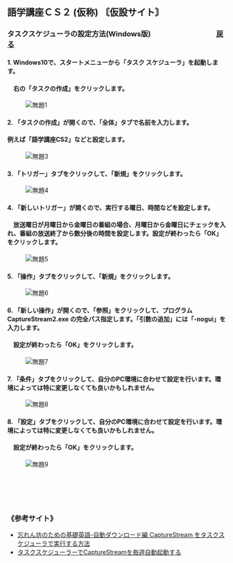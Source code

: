 ## 語学講座ＣＳ２ (仮称)   〘仮設サイト〙  
### タスクスケジューラの設定方法(Windows版)　　　　　　　　　    [戻る](https://csreviser.github.io/CS-English/CS2/) 

#### 1. Windows10で、スタートメニューから「タスク スケジューラ」を起動します。
####   　右の「タスクの作成」をクリックします。

　　　![無題1](https://user-images.githubusercontent.com/46049273/209429058-3772ac65-58dc-437c-aa12-fed93538e24e.png)


#### 2. 「タスクの作成」が開くので、「全体」タブで名前を入力します。          
#### 例えば「語学講座CS2」などと設定します。

　　　![無題3](https://user-images.githubusercontent.com/46049273/209429088-9070a370-019b-4023-9e2d-ed376768f5f5.png)

#### 3. 「トリガー」タブをクリックして、「新規」をクリックします。 

　　　![無題4](https://user-images.githubusercontent.com/46049273/209429099-4b59ecd4-e477-471a-a9a2-4df819a46cc6.png)

#### 4. 「新しいトリガー」が開くので、実行する曜日、時間などを設定します。          
####   　放送曜日が月曜日から金曜日の番組の場合、月曜日から金曜日にチェックを入れ、番組の放送終了から数分後の時間を設定します。設定が終わったら「OK」をクリックします。 

　　　![無題5](https://user-images.githubusercontent.com/46049273/209429124-aac1fefb-b4e5-4e3f-8fda-87a87337e61c.png)

#### 5. 「操作」タブをクリックして、「新規」をクリックします。           

　　　![無題6](https://user-images.githubusercontent.com/46049273/209429133-4ce2f5b0-18e5-47be-85f5-e79491e10537.png)

#### 6. 「新しい操作」が開くので、「参照」をクリックして、プログラム CaptureStream2.exe の完全パス指定します。「引数の追加」には「-nogui」を入力します。         
####   　設定が終わったら「OK」をクリックします。 

　　　![無題7](https://user-images.githubusercontent.com/46049273/209429136-cbbb061f-4d4d-401a-b8f9-dae4665ad346.png)

#### 7. 「条件」タブをクリックして、自分のPC環境に合わせて設定を行います。環境によっては特に変更しなくても良いかもしれません。 

　　　![無題8](https://user-images.githubusercontent.com/46049273/209429144-d4a48ecd-d94a-4a87-82b5-798e80baa16f.png)

#### 8. 「設定」タブをクリックして、自分のPC環境に合わせて設定を行います。環境によっては特に変更しなくても良いかもしれません。        
####   　設定が終わったら「OK」をクリックします。 

　　　![無題9](https://user-images.githubusercontent.com/46049273/209429154-4bbaff3c-34f0-40c7-b596-849ca145e840.png)
####   　
####   　
### 《参考サイト》
* [忘れん坊のための基礎英語-自動ダウンロード編 CaptureStream をタスクスケジューラで実行する方法](https://www.google.co.jp/amp/s/www.amamoba.com/pc/capturestream-task.html%3famp=1)                  
* [タスクスケジューラーでCaptureStreamを毎週自動起動する](http://dai2997.blog.fc2.com/blog-entry-66.html)               
